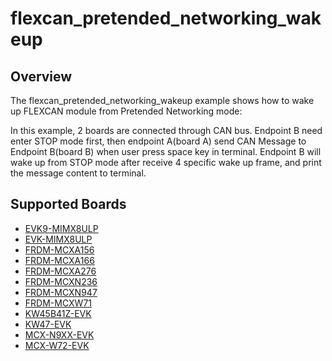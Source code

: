 # flexcan_pretended_networking_wakeup

## Overview
The flexcan_pretended_networking_wakeup example shows how to wake up FLEXCAN module from Pretended Networking mode:

In this example, 2 boards are connected through CAN bus. Endpoint B need enter STOP mode first, then endpoint A(board A) send CAN Message to Endpoint B(board B)
when user press space key in terminal. Endpoint B will wake up from STOP mode after receive 4 specific wake up frame, and print
the message content to terminal.

## Supported Boards
- [EVK9-MIMX8ULP](../../../_boards/evk9mimx8ulp/driver_examples/flexcan/pretended_networking_wakeup/example_board_readme.md)
- [EVK-MIMX8ULP](../../../_boards/evkmimx8ulp/driver_examples/flexcan/pretended_networking_wakeup/example_board_readme.md)
- [FRDM-MCXA156](../../../_boards/frdmmcxa156/driver_examples/flexcan/pretended_networking_wakeup/example_board_readme.md)
- [FRDM-MCXA166](../../../_boards/frdmmcxa166/driver_examples/flexcan/pretended_networking_wakeup/example_board_readme.md)
- [FRDM-MCXA276](../../../_boards/frdmmcxa276/driver_examples/flexcan/pretended_networking_wakeup/example_board_readme.md)
- [FRDM-MCXN236](../../../_boards/frdmmcxn236/driver_examples/flexcan/pretended_networking_wakeup/example_board_readme.md)
- [FRDM-MCXN947](../../../_boards/frdmmcxn947/driver_examples/flexcan/pretended_networking_wakeup/example_board_readme.md)
- [FRDM-MCXW71](../../../_boards/frdmmcxw71/driver_examples/flexcan/pretended_networking_wakeup/example_board_readme.md)
- [KW45B41Z-EVK](../../../_boards/kw45b41zevk/driver_examples/flexcan/pretended_networking_wakeup/example_board_readme.md)
- [KW47-EVK](../../../_boards/kw47evk/driver_examples/flexcan/pretended_networking_wakeup/example_board_readme.md)
- [MCX-N9XX-EVK](../../../_boards/mcxn9xxevk/driver_examples/flexcan/pretended_networking_wakeup/example_board_readme.md)
- [MCX-W72-EVK](../../../_boards/mcxw72evk/driver_examples/flexcan/pretended_networking_wakeup/example_board_readme.md)
